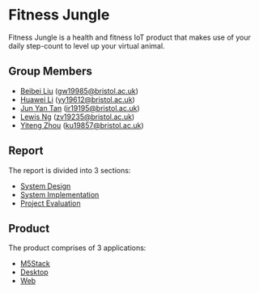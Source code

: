 # Fitness Jungle

Fitness Jungle is a health and fitness IoT product that makes use of your daily step-count to level up your virtual animal.

## Group Members

- [Beibei Liu](https://github.com/bebe1230) (gw19985@bristol.ac.uk)
- [Huawei Li](https://github.com/majyo) (yy19612@bristol.ac.uk)
- [Jun Yan Tan](https://github.com/junyan97) (ir19195@bristol.ac.uk)
- [Lewis Ng](https://github.com/LewisGitting) (zv19235@bristol.ac.uk)
- [Yiteng Zhou](https://github.com/YitengZhou) (ku19857@bristol.ac.uk)

## Report

The report is divided into 3 sections:
- [System Design](Portfolio/System_Design.md)
- [System Implementation](Portfolio/System_Implementation.md)
- [Project Evaluation](Portfolio/Project_Evaluation.md)

## Product

The product comprises of 3 applications:
- [M5Stack](Product/M5Stack)
- [Desktop](Product/Desktop)
- [Web](Product/Web)